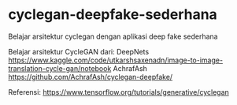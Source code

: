 # cyclegan-deepfake-sederhana
Belajar arsitektur cyclegan dengan aplikasi deep fake sederhana

Belajar arsitektur CycleGAN dari:
DeepNets https://www.kaggle.com/code/utkarshsaxenadn/image-to-image-translation-cycle-gan/notebook
AchrafAsh https://github.com/AchrafAsh/cyclegan-deepfake/

Referensi: https://www.tensorflow.org/tutorials/generative/cyclegan

